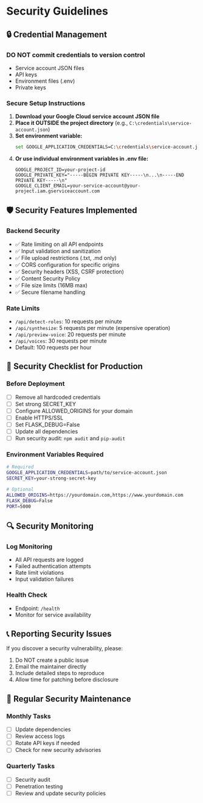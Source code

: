 # Security Guidelines

## 🔒 Credential Management

### DO NOT commit credentials to version control
- Service account JSON files
- API keys
- Environment files (.env)
- Private keys

### Secure Setup Instructions

1. **Download your Google Cloud service account JSON file**
2. **Place it OUTSIDE the project directory** (e.g., `C:\credentials\service-account.json`)
3. **Set environment variable:**
   ```bash
   set GOOGLE_APPLICATION_CREDENTIALS=C:\credentials\service-account.json
   ```
4. **Or use individual environment variables in .env file:**
   ```
   GOOGLE_PROJECT_ID=your-project-id
   GOOGLE_PRIVATE_KEY="-----BEGIN PRIVATE KEY-----\n...\n-----END PRIVATE KEY-----\n"
   GOOGLE_CLIENT_EMAIL=your-service-account@your-project.iam.gserviceaccount.com
   ```

## 🛡️ Security Features Implemented

### Backend Security
- ✅ Rate limiting on all API endpoints
- ✅ Input validation and sanitization
- ✅ File upload restrictions (.txt, .md only)
- ✅ CORS configuration for specific origins
- ✅ Security headers (XSS, CSRF protection)
- ✅ Content Security Policy
- ✅ File size limits (16MB max)
- ✅ Secure filename handling

### Rate Limits
- `/api/detect-roles`: 10 requests per minute
- `/api/synthesize`: 5 requests per minute (expensive operation)
- `/api/preview-voice`: 20 requests per minute
- `/api/voices`: 30 requests per minute
- Default: 100 requests per hour

## 🚨 Security Checklist for Production

### Before Deployment
- [ ] Remove all hardcoded credentials
- [ ] Set strong SECRET_KEY
- [ ] Configure ALLOWED_ORIGINS for your domain
- [ ] Enable HTTPS/SSL
- [ ] Set FLASK_DEBUG=False
- [ ] Update all dependencies
- [ ] Run security audit: `npm audit` and `pip-audit`

### Environment Variables Required
```bash
# Required
GOOGLE_APPLICATION_CREDENTIALS=path/to/service-account.json
SECRET_KEY=your-strong-secret-key

# Optional
ALLOWED_ORIGINS=https://yourdomain.com,https://www.yourdomain.com
FLASK_DEBUG=False
PORT=5000
```

## 🔍 Security Monitoring

### Log Monitoring
- All API requests are logged
- Failed authentication attempts
- Rate limit violations
- Input validation failures

### Health Check
- Endpoint: `/health`
- Monitor for service availability

## 📞 Reporting Security Issues

If you discover a security vulnerability, please:
1. Do NOT create a public issue
2. Email the maintainer directly
3. Include detailed steps to reproduce
4. Allow time for patching before disclosure

## 🔄 Regular Security Maintenance

### Monthly Tasks
- [ ] Update dependencies
- [ ] Review access logs
- [ ] Rotate API keys if needed
- [ ] Check for new security advisories

### Quarterly Tasks
- [ ] Security audit
- [ ] Penetration testing
- [ ] Review and update security policies